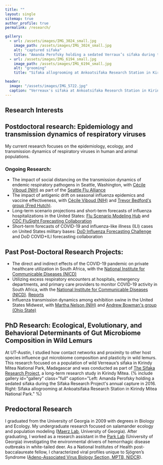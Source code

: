 ```yaml
---
title: ""
layout: single
sitemap: true
author_profile: true
permalink: /research/

gallery:
  - url: /assets/images/IMG_3024_small.jpg
    image_path: /assets/images/IMG_3024_small.jpg
    alt: "captured sifaka"
    title: "Amanda Perofsky holding a sedated Verraux’s sifaka during the Sifaka Research Project's annual capture in 2016. The Sifaka Research Project at Ankoatsifaka Research Station captures animals periodically to mark them with collars, to monitor health, and to collect genetic material."
  - url: /assets/images/IMG_6194_small.jpg
    image_path: /assets/images/IMG_6194_small.jpg
    alt: "grooming"
    title: "Sifaka allogrooming at Ankoatsifaka Research Station in Kirindy Mitea National Park. Sifaka regularly groom one another with their toothcombs and tongues to remove ectoparasites. Photo credit: Amanda Perofsky"

header:
  image: "/assets/images/IMG_5722.jpg"
  caption: "Verreaux's sifaka at Ankoatsifaka Research Station in Kirindy Mitea National Park, Madagascar. Credit: Amanda Perofsky"
---
```

## Research Interests

## Postdoctoral research: Epidemiology and transmission dynamics of respiratory viruses

My current research focuses on the epidemiology, ecology, and transmission dynamics of respiratory viruses in human and animal populations. 

### Ongoing Research: 
- The impact of social distancing on the transmission dynamics of endemic respiratory pathogens in Seattle, Washington, with [Cécile Viboud (NIH)](http://misms.net/staff/cecile-viboud/) as part of the [Seattle Flu Alliance](https://seattleflu.org/)
- The impact of antigenic drift on seasonal influenza epidemics and vaccine effectiveness, with [Cécile Viboud (NIH)](http://misms.net/staff/cecile-viboud/) and [Trevor Bedford's group (Fred Hutch)](https://bedford.io/).
- Long-term scenario projections and short-term forecasts of influenza hospitalizations in the United States: [Flu Scenario Modeling Hub](https://fluscenariomodelinghub.org/) and [CDC FluSight Forecasting Collaboration](https://www.cdc.gov/flu/weekly/flusight/index.html)
- Short-term forecasts of COVID-19 and influenza-like illness (ILI) cases on United States military bases: [DoD Influenza Forecasting Challenge](https://predict.cdc.gov/) and DoD COVID+ILI forecasting collaboration

## Past Post-Doctoral Research Projects:
- The direct and indirect effects of the COVID-19 pandemic on private healthcare utilization in South Africa, with the [National Institute for Communicable Diseases (NICD)](https://www.nicd.ac.za/)
- Utilizing excess respiratory encounters at hospitals, emergency departments, and primary care providers to monitor COVID-19 activity in South Africa, with the [National Institute for Communicable Diseases (NICD)](https://www.nicd.ac.za/). [Reports](https://www.nicd.ac.za/diseases-a-z-index/disease-index-covid-19/surveillance-reports/private-consultations-excess-respiratory-encounters/)
- Influenza transmission dynamics among exhibition swine in the United States Midwest, with [Martha Nelson (NIH)](http://misms.net/staff/martha-nelson/) and [Andrew Bowman's group (Ohio State)](https://cph.osu.edu/people/abowman)

## PhD Research: Ecological, Evolutionary, and Behavioral Determinants of Gut Microbiome Composition in Wild Lemurs

At UT-Austin, I studied how contact networks and proximity to other host species influence gut microbiome composition and plasticity in wild lemurs. This research focused on a population of wild Verreaux’s sifaka in Kirindy Mitea National Park, Madagascar and was conducted as part of [The Sifaka Research Project](http://labs.la.utexas.edu/ankoatsifaka/sifaka-research-project/), a long-term research study in Kirindy Mitea.
{% include gallery id="gallery" class="full" caption="Left: Amanda Perofsky holding a sedated sifaka during the Sifaka Research Project's annual capture in 2016. Right: Sifaka allogrooming at Ankoatsifaka Research Station in Kirindy Mitea National Park." %}

## Predoctoral Research

I graduated from the University of Georgia in 2009 with degrees in Biology and Ecology. My undergraduate research focused on salamander ecology and population modeling ([Maerz Lab](http://jcmaerz.wixsite.com/maerzlab), University of Georgia). After graduating, I worked as a research assistant in the [Park Lab](http://parklab.ecology.uga.edu/) (University of Georgia) investigating the environmental drivers of hemorrhagic disease outbreaks in white-tailed deer. As a National Institutes of Health post-baccalaureate fellow, I characterized viral profiles unique to Sjögren’s Syndrome ([Adeno-Associated Virus Biology Section, MPTB, NIDCR](https://www.nidcr.nih.gov/research/NIDCRLaboratories/MolecularPhysiology/Adeno-AssociatedVirus.htm)).
